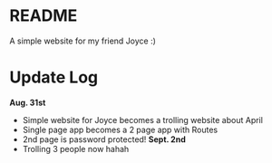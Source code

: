 # README
A simple website for my friend Joyce :)

# Update Log
__Aug. 31st__
- Simple website for Joyce becomes a trolling website about April
- Single page app becomes a 2 page app with Routes
- 2nd page is password protected!
__Sept. 2nd__
- Trolling 3 people now hahah
